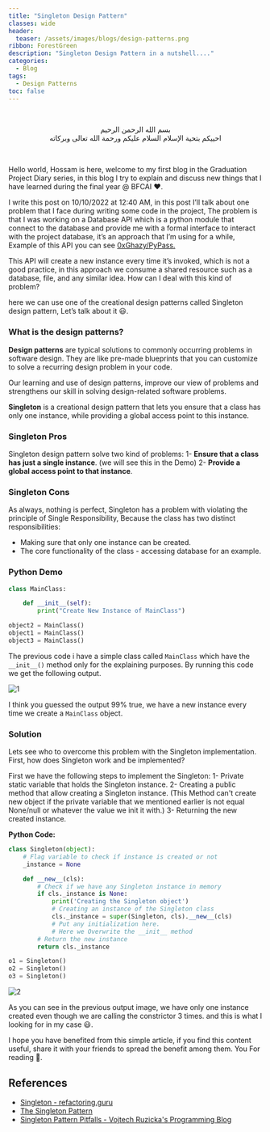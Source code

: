 ```yaml
---
title: "Singleton Design Pattern"
classes: wide
header:
  teaser: /assets/images/blogs/design-patterns.png
ribbon: ForestGreen
description: "Singleton Design Pattern in a nutshell...."
categories:
  - Blog
tags:
  - Design Patterns
toc: false
---
```


<br>
<div align="center">

بسم الله الرحمن الرحيم <br> احييكم بتحية الإسلام السلام عليكم ورحمة الله تعالى وبركاته

</div>
<br>

Hello world, Hossam is here, welcome to my first blog in the Graduation Project Diary series, in this blog I try to explain and discuss new things that I have learned during the final year @ BFCAI ❤️.

I write this post on 10/10/2022 at 12:40 AM, in this post I’ll talk about one problem that I face during writing some code in the project, The problem is that I was working on a Database API which is a python module that connect to the database and provide me with a formal interface to interact with the project database, it’s an approach that I’m using for a while, Example of this API you can see [0xGhazy/PyPass.](https://github.com/0xGhazy/PyPass)

This API will create a new instance every time it’s invoked, which is not a good practice, in this approach we consume a shared resource such as a database, file, and any similar idea. How can I deal with this kind of problem?

here we can use one of the creational design patterns called Singleton design pattern, Let’s talk about it 😃.

### What is the design patterns?

**Design patterns** are typical solutions to commonly occurring problems in software design. They are like pre-made blueprints that you can customize to solve a recurring design problem in your code.

Our learning and use of design patterns, improve our view of problems and strengthens our skill in solving design-related software problems.

**Singleton** is a creational design pattern that lets you ensure that a class has only one instance, while providing a global access point to this instance.

### Singleton Pros

Singleton design pattern solve two kind of problems:
1- **Ensure that a class has just a single instance**. (we will see this in the Demo)
2- **Provide a global access point to that instance**.

### Singleton Cons

As always, nothing is perfect, Singleton has a problem with violating the principle of Single Responsibility, Because the class has two distinct responsibilities:

- Making sure that only one instance can be created.
- The core functionality of the class - accessing database for an example.

### Python Demo

```python
class MainClass:

    def __init__(self):
        print("Create New Instance of MainClass")

object2 = MainClass()
object1 = MainClass()
object3 = MainClass()
```

The previous code i have a simple class called `MainClass` which have the `__init__()` method only for the explaining purposes. By running this code we get the following output.

![1](https://user-images.githubusercontent.com/60070427/195465122-61ad47e2-757b-4011-b1c6-66a6c1a7a82b.png)

I think you guessed the output 99% true, we have a new instance every time we create a `MainClass` object.

### Solution

Lets see who to overcome this problem with the Singleton implementation. First, how does Singleton work and be implemented?

First we have the following steps to implement the Singleton:
1- Private static variable that holds the Singleton instance.
2- Creating a public method that allow creating a Singleton instance. (This Method can't create new object if the private variable that we mentioned earlier is not equal None/null or whatever the value we init it with.)
3- Returning the new created instance.

**Python Code:**

```python
class Singleton(object):
	# Flag variable to check if instance is created or not
    _instance = None

    def __new__(cls):
	    # Check if we have any Singleton instance in memory
        if cls._instance is None:
            print('Creating the Singleton object')
			# Creating an instance of the Singleton class
            cls._instance = super(Singleton, cls).__new__(cls)
            # Put any initialization here.
            # Here we Overwrite the __init__ method
        # Return the new instance
        return cls._instance

o1 = Singleton()
o2 = Singleton()
o3 = Singleton()
```

![2](https://user-images.githubusercontent.com/60070427/195465119-27b95bea-4d3a-4c3d-b301-5a32bbf7c3f3.png)

As you can see in the previous output image, we have only one instance created even though we are calling the constrictor 3 times. and this is what I looking for in my case 😃.

I hope you have benefited from this simple article, if you find this content useful, share it with your friends to spread the benefit among them. You For reading 💙.

## References

- [Singleton - refactoring.guru](https://refactoring.guru/design-patterns/singleton)
- [The Singleton Pattern](https://python-patterns.guide/gang-of-four/singleton/)
- [Singleton Pattern Pitfalls - Vojtech Ruzicka's Programming Blog](https://www.vojtechruzicka.com/singleton-pattern-pitfalls/)
